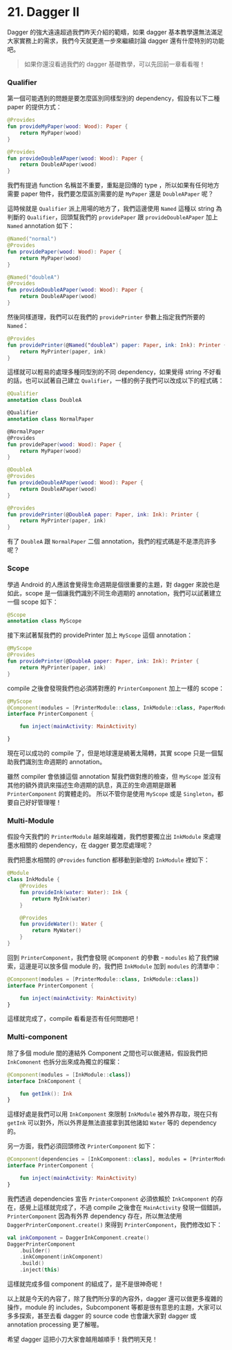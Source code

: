# 21. Dagger II

Dagger 的強大遠遠超過我們昨天介紹的範疇，如果 dagger 基本教學還無法滿足大家實務上的需求，我們今天就更進一步來繼續討論 dagger 還有什麼特別的功能吧。

> 如果你還沒看過我們的 dagger 基礎教學，可以先回前一章看看喔！

### Qualifier

第一個可能遇到的問題是要怎麼區別同樣型別的 dependency，假設有以下二種 paper 的提供方式：

```kotlin
@Provides
fun provideMyPaper(wood: Wood): Paper {
    return MyPaper(wood)
}

@Provides
fun provideDoubleAPaper(wood: Wood): Paper {
    return DoubleAPaper(wood)
}
```

我們有提過 function 名稱並不重要，重點是回傳的 type ，所以如果有任何地方需要 paper 物件，我們要怎麼區別需要的是 `MyPaper` 還是 `DoubleAPaper` 呢？

這時候就是 `Qualifier` 派上用場的地方了，我們這邊使用 `Named` 這種以 string 為判斷的 `Qualifier`，回頭幫我們的 `providePaper` 跟 `provideDoubleAPaper` 加上 `Named` annotation 如下：

```kotlin
@Named("normal")
@Provides
fun providePaper(wood: Wood): Paper {
    return MyPaper(wood)
}

@Named("doubleA")
@Provides
fun provideDoubleAPaper(wood: Wood): Paper {
    return DoubleAPaper(wood)
}
```

然後同樣道理，我們可以在我們的 `providePrinter` 參數上指定我們所要的 `Named`：

```kotlin
@Provides
fun providePrinter(@Named("doubleA") paper: Paper, ink: Ink): Printer {
    return MyPrinter(paper, ink)
}
```

這樣就可以輕易的處理多種同型別的不同 dependency，如果覺得 string 不好看的話，也可以試著自己建立 `Qualifier`，一樣的例子我們可以改成以下的程式碼：

```kotlin
@Qualifier
annotation class DoubleA

@Qualifier
annotation class NormalPaper

@NormalPaper
@Provides
fun providePaper(wood: Wood): Paper {
    return MyPaper(wood)
}

@DoubleA
@Provides
fun provideDoubleAPaper(wood: Wood): Paper {
    return DoubleAPaper(wood)
}

@Provides
fun providePrinter(@DoubleA paper: Paper, ink: Ink): Printer {
    return MyPrinter(paper, ink)
}
```

有了 `DoubleA` 跟 `NormalPaper` 二個 annotation，我們的程式碼是不是漂亮許多呢？

### Scope

學過 Android 的人應該會覺得生命週期是個很重要的主題，對 dagger 來說也是如此，scope 是一個讓我們識別不同生命週期的 annotation，我們可以試著建立一個 scope 如下：

```kotlin
@Scope
annotation class MyScope
```

接下來試著幫我們的 providePrinter 加上 `MyScope` 這個 annotation：

```kotlin
@MyScope
@Provides
fun providePrinter(@DoubleA paper: Paper, ink: Ink): Printer {
    return MyPrinter(paper, ink)
}
```

compile 之後會發現我們也必須將對應的 `PrinterComponent` 加上一樣的 scope：

```kotlin
@MyScope
@Component(modules = [PrinterModule::class, InkModule::class, PaperModule::class])
interface PrinterComponent {

    fun inject(mainActivity: MainActivity)

}
```

現在可以成功的 compile 了，但是地球還是繞著太陽轉，其實 scope 只是一個幫助我們識別生命週期的 annotation。

雖然 compiler 會依據這個 annotation 幫我們做對應的檢查，但 `MyScope` 並沒有其他的額外資訊來描述生命週期的訊息，真正的生命週期是跟著 `PrinterComponent` 的實體走的。 所以不管你是使用 `MyScope` 或是 `Singleton`，都要自己好好管理喔！

### Multi-Module

假設今天我們的 `PrinterModule` 越來越複雜，我們想要獨立出 `InkModule` 來處理墨水相關的 dependency，在 dagger 要怎麼處理呢？

我們把墨水相關的 `@Provides` function 都移動到新增的 `InkModule` 裡如下：

```kotlin
@Module
class InkModule {
    @Provides
    fun provideInk(water: Water): Ink {
        return MyInk(water)
    }

    @Provides
    fun provideWater(): Water {
        return MyWater()
    }
}
```

回到 `PrinterComponent`，我們會發現 `@Component` 的參數 - `modules` 給了我們線索，這邊是可以放多個 module 的，我們把 `InkModule` 加到 `modules` 的清單中：

```kotlin
@Component(modules = [PrinterModule::class, InkModule::class])
interface PrinterComponent {

    fun inject(mainActivity: MainActivity)
}
```

這樣就完成了，compile 看看是否有任何問題吧！

### Multi-component

除了多個 module 間的連結外 Component 之間也可以做連結，假設我們把 `InkComonent` 也拆分出來成為獨立的檔案：

```kotlin
@Component(modules = [InkModule::class])
interface InkComponent {

    fun getInk(): Ink
}
```

這樣好處是我們可以用 `InkComponent` 來限制 `InkModule` 被外界存取，現在只有 `getInk` 可以對外，所以外界是無法直接拿到其他諸如 `Water` 等的 dependency 的。

另一方面，我們必須回頭修改 `PrinterComponent` 如下：

```kotlin
@Component(dependencies = [InkComponent::class], modules = [PrinterModule::class])
interface PrinterComponent {

    fun inject(mainActivity: MainActivity)
}
```

我們透過 dependencies 宣告 `PrinterComponent` 必須依賴於 `InkComponent` 的存在，感覺上這樣就完成了，不過 compile 之後會在 `MainActivity` 發現一個錯誤，`PrinterComponent` 因為有外界 dependency 存在，所以無法使用 `DaggerPrinterComponent.create()` 來得到 `PrinterComponent`，我們修改如下：

```kotlin
val inkComponent = DaggerInkComponent.create()
DaggerPrinterComponent
    .builder()
    .inkComponent(inkComponent)
    .build()
    .inject(this)
```

這樣就完成多個 component 的組成了，是不是很神奇呢！

以上就是今天的內容了，除了我們所分享的內容外，dagger 還可以做更多複雜的操作，module 的 includes，Subcomponent 等都是很有意思的主題，大家可以多多探索，甚至去看 dagger 的 source code 也會讓大家對 dagger 或 annotation processing 更了解喔。

希望 dagger 這把小刀大家會越用越順手！我們明天見！

